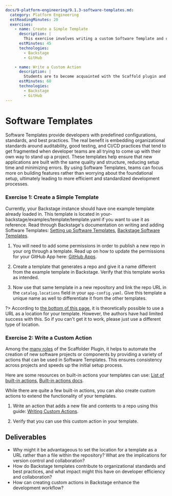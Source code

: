 ```yaml
---
docs/9-platform-engineering/9.1.3-software-templates.md:
  category: Platform Engineering
  estReadingMinutes: 20
  exercises:
    - name: Create a Simple Template
      description: |
        This exercise involves writing a custom Software Template and configuring Backstage to register it as an entity that can be used from the UI, and then using the template to publish a new repo in a GitHub organization.  This can be achieved by following two separate guides in Spotify's official Backstage docs: one for writing the Software Template, and the other for providing Backstage with the necessary permissions to publish new GitHub repos using the Template.  Some extra time is allotted for misc. debugging, since it seems that Backstage is in a transitory period and there's no telling whether their guides will remain accurate.
      estMinutes: 45
      technologies:
        - Backstage
        - GitHub

    - name: Write a Custom Action
      description: |
        Students are to become acquainted with the Scaffold plugin and extend this plugin by writing a custom action which can be used in the custom template they wrote in the previous exercise.  Some special instructions are provided because the only available official guides are outdated.
      estMinutes: 60
      technologies:
        - Backstage
        - GitHub
---
```


# Software Templates

Software Templates provide developers with predefined configurations, standards, and best practices. The real benefit is embedding organizational standards around auditability, good testing, and CI/CD practices that tend to get fragmented when developer teams are all trying to come up with their own way to stand up a project. These templates help ensure that new applications are built with the same quality and structure, reducing setup time and minimizing errors. By using Software Templates, teams can focus more on building features rather than worrying about the foundational setup, ultimately leading to more efficient and standardized development processes.

### Exercise 1: Create a Simple Template

Currently, your Backstage instance should have one example template already loaded in. This template is located in your-backstage/examples/template/template.yaml if you want to use it as reference. Read through Backstage's documentation on writing and adding Software Templates: [Setting up Software Templates](https://backstage.io/docs/features/software-templates/adding-templates), [Backstage Software Templates](https://backstage.io/docs/features/software-templates/).

1. You will need to add some permissions in order to publish a new repo in your org through a template. Read up on how to update the permissions for your GitHub App here: [GitHub Apps](https://backstage.io/docs/integrations/github/github-apps/#app-permissions).

2. Create a template that generates a repo and give it a name different from the example template in Backstage. Verify that this template works as intended.

3. Now use that same template in a new repository and link the repo URL in the `catalog.locations` field in your `app-config.yaml`. Give this template a unique name as well to differentiate it from the other templates.

  ?> According to [the bottom of this page](https://backstage.io/docs/features/software-templates/adding-templates), it is theoretically possible to use a URL as a location for your template.  However, the authors have had limited success with this.  So if you can't get it to work, please just use a different type of location.

### Exercise 2: Write a Custom Action

Among the [many roles](https://backstage.io/docs/reference/plugin-scaffolder/) of the Scaffolder Plugin, it helps to automate the creation of new software projects or components by providing a variety of actions that can be used in Software Templates. This ensures consistency across projects and speeds up the initial setup process.

Here are some resources on built-in actions your templates can use: [List of built-in actions](https://github.com/backstage/backstage/tree/master/plugins/scaffolder-backend/src/scaffolder/actions/builtin), [Built-in actions docs](https://backstage.io/docs/features/software-templates/builtin-actions/).

While there are quite a few built-in actions, you can also create custom actions to extend the functionality of your templates.

1. Write an action that adds a new file and contents to a repo using this guide: [Writing Custom Actions](https://backstage.io/docs/features/software-templates/writing-custom-actions/).

2. Verify that you can use this custom action in your template.

## Deliverables

- Why might it be advantageous to set the location for a template as a URL rather than a file within the repository? What are the implications for version control and collaboration?
- How do Backstage templates contribute to organizational standards and best practices, and what impact might this have on developer efficiency and collaboration?
- How can creating custom actions in Backstage enhance the development workflow?

